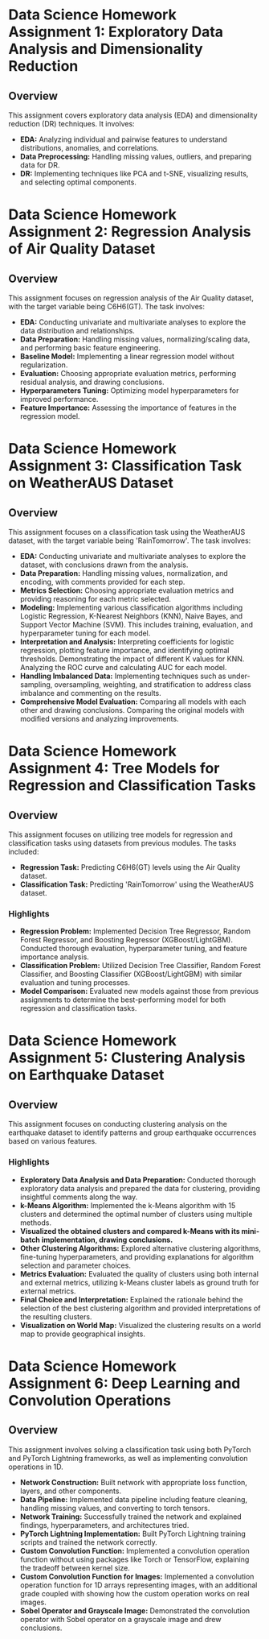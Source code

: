 # Data Science Homework Assignment 1: Exploratory Data Analysis and Dimensionality Reduction

## Overview

This assignment covers exploratory data analysis (EDA) and dimensionality reduction (DR) techniques. It involves:

- **EDA:** Analyzing individual and pairwise features to understand distributions, anomalies, and correlations.
- **Data Preprocessing:** Handling missing values, outliers, and preparing data for DR.
- **DR:** Implementing techniques like PCA and t-SNE, visualizing results, and selecting optimal components.

# Data Science Homework Assignment 2: Regression Analysis of Air Quality Dataset

## Overview

This assignment focuses on regression analysis of the Air Quality dataset, with the target variable being C6H6(GT). The task involves:

- **EDA:** Conducting univariate and multivariate analyses to explore the data distribution and relationships.
- **Data Preparation:** Handling missing values, normalizing/scaling data, and performing basic feature engineering.
- **Baseline Model:** Implementing a linear regression model without regularization.
- **Evaluation:** Choosing appropriate evaluation metrics, performing residual analysis, and drawing conclusions.
- **Hyperparameters Tuning:** Optimizing model hyperparameters for improved performance.
- **Feature Importance:** Assessing the importance of features in the regression model.

# Data Science Homework Assignment 3: Classification Task on WeatherAUS Dataset

## Overview

This assignment focuses on a classification task using the WeatherAUS dataset, with the target variable being 'RainTomorrow'. The task involves:

- **EDA:** Conducting univariate and multivariate analyses to explore the dataset, with conclusions drawn from the analysis.
- **Data Preparation:** Handling missing values, normalization, and encoding, with comments provided for each step.
- **Metrics Selection:** Choosing appropriate evaluation metrics and providing reasoning for each metric selected.
- **Modeling:** Implementing various classification algorithms including Logistic Regression, K-Nearest Neighbors (KNN), Naive Bayes, and Support Vector Machine (SVM). This includes training, evaluation, and hyperparameter tuning for each model.
- **Interpretation and Analysis:** Interpreting coefficients for logistic regression, plotting feature importance, and identifying optimal thresholds. Demonstrating the impact of different K values for KNN. Analyzing the ROC curve and calculating AUC for each model.
- **Handling Imbalanced Data:** Implementing techniques such as under-sampling, oversampling, weighting, and stratification to address class imbalance and commenting on the results.
- **Comprehensive Model Evaluation:** Comparing all models with each other and drawing conclusions. Comparing the original models with modified versions and analyzing improvements.

# Data Science Homework Assignment 4: Tree Models for Regression and Classification Tasks

## Overview

This assignment focuses on utilizing tree models for regression and classification tasks using datasets from previous modules. The tasks included:

- **Regression Task:** Predicting C6H6(GT) levels using the Air Quality dataset.
- **Classification Task:** Predicting 'RainTomorrow' using the WeatherAUS dataset.

### Highlights

- **Regression Problem:** Implemented Decision Tree Regressor, Random Forest Regressor, and Boosting Regressor (XGBoost/LightGBM). Conducted thorough evaluation, hyperparameter tuning, and feature importance analysis.
- **Classification Problem:** Utilized Decision Tree Classifier, Random Forest Classifier, and Boosting Classifier (XGBoost/LightGBM) with similar evaluation and tuning processes.
- **Model Comparison:** Evaluated new models against those from previous assignments to determine the best-performing model for both regression and classification tasks.

# Data Science Homework Assignment 5: Clustering Analysis on Earthquake Dataset

## Overview

This assignment focuses on conducting clustering analysis on the earthquake dataset to identify patterns and group earthquake occurrences based on various features.

### Highlights

- **Exploratory Data Analysis and Data Preparation:** Conducted thorough exploratory data analysis and prepared the data for clustering, providing insightful comments along the way.
- **k-Means Algorithm:** Implemented the k-Means algorithm with 15 clusters and determined the optimal number of clusters using multiple methods.
- **Visualized the obtained clusters and compared k-Means with its mini-batch implementation, drawing conclusions.**
- **Other Clustering Algorithms:** Explored alternative clustering algorithms, fine-tuning hyperparameters, and providing explanations for algorithm selection and parameter choices.
- **Metrics Evaluation:** Evaluated the quality of clusters using both internal and external metrics, utilizing k-Means cluster labels as ground truth for external metrics.
- **Final Choice and Interpretation:** Explained the rationale behind the selection of the best clustering algorithm and provided interpretations of the resulting clusters.
- **Visualization on World Map:** Visualized the clustering results on a world map to provide geographical insights.

# Data Science Homework Assignment 6: Deep Learning and Convolution Operations

## Overview

This assignment involves solving a classification task using both PyTorch and PyTorch Lightning frameworks, as well as implementing convolution operations in 1D.

- **Network Construction:** Built network with appropriate loss function, layers, and other components.
- **Data Pipeline:** Implemented data pipeline including feature cleaning, handling missing values, and converting to torch tensors.
- **Network Training:** Successfully trained the network and explained findings, hyperparameters, and architectures tried.
- **PyTorch Lightning Implementation:** Built PyTorch Lightning training scripts and trained the network correctly.
- **Custom Convolution Function:** Implemented a convolution operation function without using packages like Torch or TensorFlow, explaining the tradeoff between kernel size.
- **Custom Convolution Function for Images:** Implemented a convolution operation function for 1D arrays representing images, with an additional grade coupled with showing how the custom operation works on real images.
- **Sobel Operator and Grayscale Image:** Demonstrated the convolution operator with Sobel operator on a grayscale image and drew conclusions.
